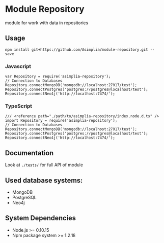 ﻿# Module Repository

module for work with data in repositories

## Usage
```
npm install git+https://github.com/Asimplia/module-repository.git --save
```

### Javascript
```
var Repository = require('asimplia-repository');
// Connection to Databases
Repository.connectMongoDB('mongodb://localhost:27017/test');
Repository.connectPostgres('postgres://postgres@localhost/test');
Repository.connectNeo4j('http://localhost:7474/');
```

### TypeScript
```
/// <reference path="./path/to/asimplia-repository/index.node.d.ts" />
import Repository = require('asimplia-repository');
// Connection to Databases
Repository.connectMongoDB('mongodb://localhost:27017/test');
Repository.connectPostgres('postgres://postgres@localhost/test');
Repository.connectNeo4j('http://localhost:7474/');
```

## Documentation
Look at ```./tests/``` for full API of module


## Used database systems:
* MongoDB
* PostgreSQL
* Neo4j


## System Dependencies
* Node.js >= 0.10.15
* Npm package system >= 1.2.18

